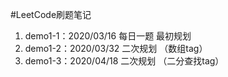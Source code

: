 #LeetCode刷题笔记
1. demo1-1：2020/03/16 每日一题 最初规划
2. demo1-2：2020/03/32 二次规划 （数组tag）
3. demo1-3：2020/04/18 二次规划 （二分查找tag）